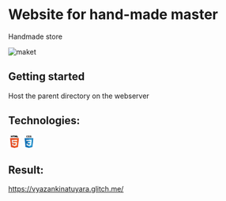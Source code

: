 # Website for hand-made master
<p>Handmade store</p>

<img width="700" alt="maket" src="https://cdn.glitch.global/0aa691a7-3a58-459e-abea-f7d253a638c1/maket4_1.jpg?v=1674319532425">

## Getting started
Host the parent directory on the webserver


## Technologies:
<code><img height="25" src="https://raw.githubusercontent.com/github/explore/80688e429a7d4ef2fca1e82350fe8e3517d3494d/topics/html/html.png"></code>
<code><img height="25" src="https://raw.githubusercontent.com/github/explore/80688e429a7d4ef2fca1e82350fe8e3517d3494d/topics/css/css.png"></code>

## Result:
https://vyazankinatuyara.glitch.me/
